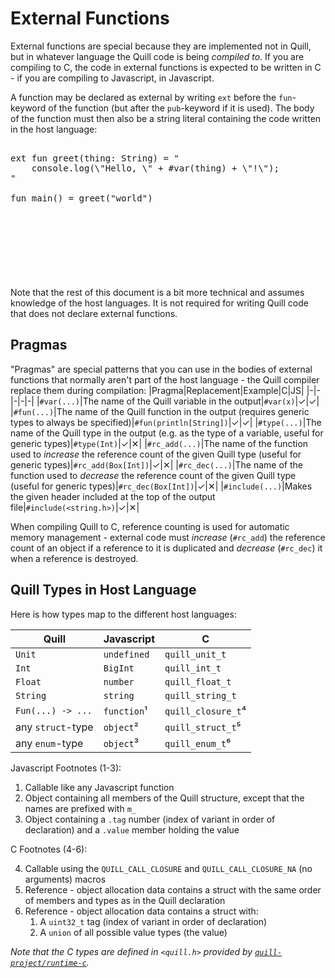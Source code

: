 
# External Functions

External functions are special because they are implemented not in Quill, but in whatever language the Quill code is being *compiled to*. If you are compiling to C, the code in external functions is expected to be written in C - if you are compiling to Javascript, in Javascript.

A function may be declared as external by writing `ext` before the `fun`-keyword
of the function (but after the `pub`-keyword if it is used). The body of the
function must then also be a string literal containing the code written
in the host language:

<pre><div class="embedded-playground" style="height: 13.5rem">
ext fun greet(thing: String) = "
    console.log(\"Hello, \" + #var(thing) + \"!\");
"

fun main() = greet("world")
</div></pre>

Note that the rest of this document is a bit more technical and assumes
knowledge of the host languages. It is not required for writing Quill code 
that does not declare external functions.

## Pragmas

"Pragmas" are special patterns that you can use in the bodies of external
functions that normally aren't part of the host language - the Quill compiler
replace them during compilation:
|Pragma|Replacement|Example|C|JS|
|-|-|-|-|-|
|`#var(...)`|The name of the Quill variable in the output|`#var(x)`|✓|✓|
|`#fun(...)`|The name of the Quill function in the output (requires generic types to always be specified)|`#fun(println[String])`|✓|✓|
|`#type(...)`|The name of the Quill type in the output (e.g. as the type of a variable, useful for generic types)|`#type(Int)`|✓|✕|
|`#rc_add(...)`|The name of the function used to *increase* the reference count of the given Quill type (useful for generic types)|`#rc_add(Box[Int])`|✓|✕|
|`#rc_dec(...)`|The name of the function used to *decrease* the reference count of the given Quill type (useful for generic types)|`#rc_dec(Box[Int])`|✓|✕|
|`#include(...)`|Makes the given header included at the top of the output file|`#include(<string.h>)`|✓|✕|

When compiling Quill to C, reference counting is used for automatic memory
management - external code must *increase* (`#rc_add`) the reference count of
an object if a reference to it is duplicated and *decrease* (`#rc_dec`) it
when a reference is destroyed.

## Quill Types in Host Language

Here is how types map to the different host languages:

|Quill|Javascript|C|
|-|-|-|
|`Unit`|`undefined`|`quill_unit_t`|
|`Int`|`BigInt`|`quill_int_t`|
|`Float`|`number`|`quill_float_t`|
|`String`|`string`|`quill_string_t`|
|`Fun(...) -> ...`|`function`¹|`quill_closure_t`⁴|
|any `struct`-type|`object`²|`quill_struct_t`⁵|
|any `enum`-type|`object`³|`quill_enum_t`⁶|

Javascript Footnotes (1-3):

1. Callable like any Javascript function
2. Object containing all members of the Quill structure, except that the names
are prefixed with `m_`
3. Object containing a `.tag` number (index of variant in order of declaration)
and a `.value` member holding the value

C Footnotes (4-6):

4. Callable using the `QUILL_CALL_CLOSURE` and `QUILL_CALL_CLOSURE_NA` (no arguments) macros
5. Reference - object allocation data contains a struct with the same order of
members and types as in the Quill declaration
6. Reference - object allocation data contains a struct with:
    1. A `uint32_t` tag (index of variant in order of declaration)
    2. A `union` of all possible value types (the value)

*Note that the C types are defined in `<quill.h>` provided by [`quill-project/runtime-c`](https://github.com/quill-project/runtime-c).*